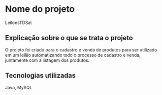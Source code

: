 

# Nome do projeto
 LeiloesTDSat

## Explicação sobre o que se trata o projeto
O projeto foi criado para o cadastro e venda de produtos para ser utilizado em um leilão automatizando todo o processo de cadastro e venda, juntamente com a listagem dos produtos.

## Tecnologias utilizadas 
Java, MySQL
